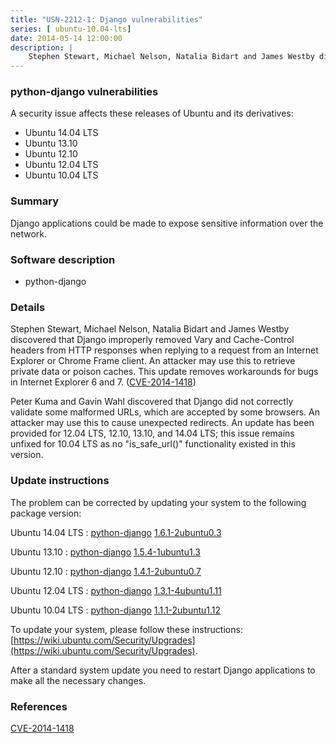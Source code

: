 ```yaml
---
title: "USN-2212-1: Django vulnerabilities"
series: [ ubuntu-10.04-lts]
date: 2014-05-14 12:00:00
description: |
    Stephen Stewart, Michael Nelson, Natalia Bidart and James Westby discovered that Django improperly removed Vary and Cache-Control headers from HTTP responses when replying to a request from an Internet Explorer or Chrome Frame client. An attacker may use this to retrieve private data or poison caches. This update removes workarounds for bugs in Internet Explorer 6 and 7. ([CVE-2014-1418](http://people.ubuntu.com/~ubuntu-security/cve/CVE-2014-1418))
--- 
```

 
 


### python-django vulnerabilities

A security issue affects these releases of Ubuntu and its derivatives:

* Ubuntu 14.04 LTS
* Ubuntu 13.10
* Ubuntu 12.10
* Ubuntu 12.04 LTS
* Ubuntu 10.04 LTS

### Summary

Django applications could be made to expose sensitive information over the network.

### Software description

* python-django 

### Details

Stephen Stewart, Michael Nelson, Natalia Bidart and James Westby discovered that Django improperly removed Vary and Cache-Control headers from HTTP responses when replying to a request from an Internet Explorer or Chrome Frame client. An attacker may use this to retrieve private data or poison caches. This update removes workarounds for bugs in Internet Explorer 6 and 7. ([CVE-2014-1418](http://people.ubuntu.com/~ubuntu-security/cve/CVE-2014-1418))

Peter Kuma and Gavin Wahl discovered that Django did not correctly validate some malformed URLs, which are accepted by some browsers. An attacker may use this to cause unexpected redirects. An update has been provided for 12.04 LTS, 12.10, 13.10, and 14.04 LTS; this issue remains unfixed for 10.04 LTS as no &quot;is_safe_url()&quot; functionality existed in this version. 

### Update instructions

The problem can be corrected by updating your system to the following package version:

Ubuntu 14.04 LTS
 : [python-django](https://launchpad.net/ubuntu/+source/python-django) <span> [1.6.1-2ubuntu0.3](https://launchpad.net/ubuntu/+source/python-django/1.6.1-2ubuntu0.3) </span> 

Ubuntu 13.10
 : [python-django](https://launchpad.net/ubuntu/+source/python-django) <span> [1.5.4-1ubuntu1.3](https://launchpad.net/ubuntu/+source/python-django/1.5.4-1ubuntu1.3) </span> 

Ubuntu 12.10
 : [python-django](https://launchpad.net/ubuntu/+source/python-django) <span> [1.4.1-2ubuntu0.7](https://launchpad.net/ubuntu/+source/python-django/1.4.1-2ubuntu0.7) </span> 

Ubuntu 12.04 LTS
 : [python-django](https://launchpad.net/ubuntu/+source/python-django) <span> [1.3.1-4ubuntu1.11](https://launchpad.net/ubuntu/+source/python-django/1.3.1-4ubuntu1.11) </span> 

Ubuntu 10.04 LTS
 : [python-django](https://launchpad.net/ubuntu/+source/python-django) <span> [1.1.1-2ubuntu1.12](https://launchpad.net/ubuntu/+source/python-django/1.1.1-2ubuntu1.12) </span> 

To update your system, please follow these instructions: [https://wiki.ubuntu.com/Security/Upgrades](https://wiki.ubuntu.com/Security/Upgrades).

After a standard system update you need to restart Django applications to make all the necessary changes. 

### References

 
 [CVE-2014-1418](http://people.ubuntu.com/~ubuntu-security/cve/CVE-2014-1418)
 

